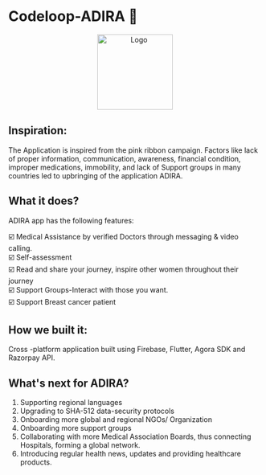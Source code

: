 # Codeloop-ADIRA :ribbon:
<p align="center">
  <a href="https://https://github.com/Gyaan-Portal/Gyaan-Portal-App">
    <img src="https://github.com/Shanu1515/Codeloop-Adira/blob/master/assets/Logo.png" alt="Logo" width="150" height="150">
  </a>
  </p>
  
## Inspiration:
The Application is inspired from the pink ribbon campaign. Factors like lack of proper information, communication, awareness, financial condition, improper medications, immobility, and lack of Support groups in many countries led to upbringing of the application ADIRA.

## What it does?
ADIRA app has the following features:<br>
 
:ballot_box_with_check: Medical Assistance by verified Doctors through messaging & video calling.<br>
:ballot_box_with_check: Self-assessment<br> 
:ballot_box_with_check: Read and share your journey, inspire other women throughout their journey<br>
:ballot_box_with_check: Support Groups-Interact with those you want.<br>
:ballot_box_with_check: Support Breast cancer patient <br>

## How we built it:
Cross -platform application built using Firebase, Flutter, Agora SDK and Razorpay API.

## What's next for ADIRA?
1. Supporting regional languages
2. Upgrading to SHA-512 data-security protocols
3. Onboarding more global and regional NGOs/ Organization
4. Onboarding more support groups
5. Collaborating with more Medical Association Boards, thus connecting Hospitals, forming a global network.
6. Introducing regular health news, updates and providing healthcare products.
